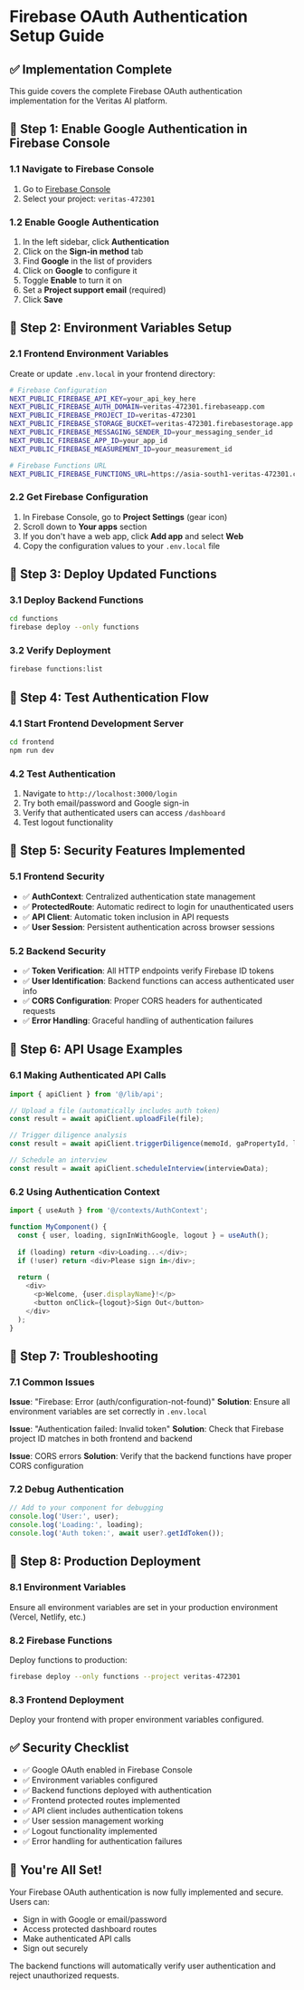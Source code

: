 # Firebase OAuth Authentication Setup Guide

## ✅ Implementation Complete

This guide covers the complete Firebase OAuth authentication implementation for the Veritas AI platform.

## 🔧 Step 1: Enable Google Authentication in Firebase Console

### 1.1 Navigate to Firebase Console
1. Go to [Firebase Console](https://console.firebase.google.com/)
2. Select your project: `veritas-472301`

### 1.2 Enable Google Authentication
1. In the left sidebar, click **Authentication**
2. Click on the **Sign-in method** tab
3. Find **Google** in the list of providers
4. Click on **Google** to configure it
5. Toggle **Enable** to turn it on
6. Set a **Project support email** (required)
7. Click **Save**

## 🔧 Step 2: Environment Variables Setup

### 2.1 Frontend Environment Variables
Create or update `.env.local` in your frontend directory:

```bash
# Firebase Configuration
NEXT_PUBLIC_FIREBASE_API_KEY=your_api_key_here
NEXT_PUBLIC_FIREBASE_AUTH_DOMAIN=veritas-472301.firebaseapp.com
NEXT_PUBLIC_FIREBASE_PROJECT_ID=veritas-472301
NEXT_PUBLIC_FIREBASE_STORAGE_BUCKET=veritas-472301.firebasestorage.app
NEXT_PUBLIC_FIREBASE_MESSAGING_SENDER_ID=your_messaging_sender_id
NEXT_PUBLIC_FIREBASE_APP_ID=your_app_id
NEXT_PUBLIC_FIREBASE_MEASUREMENT_ID=your_measurement_id

# Firebase Functions URL
NEXT_PUBLIC_FIREBASE_FUNCTIONS_URL=https://asia-south1-veritas-472301.cloudfunctions.net
```

### 2.2 Get Firebase Configuration
1. In Firebase Console, go to **Project Settings** (gear icon)
2. Scroll down to **Your apps** section
3. If you don't have a web app, click **Add app** and select **Web**
4. Copy the configuration values to your `.env.local` file

## 🔧 Step 3: Deploy Updated Functions

### 3.1 Deploy Backend Functions
```bash
cd functions
firebase deploy --only functions
```

### 3.2 Verify Deployment
```bash
firebase functions:list
```

## 🔧 Step 4: Test Authentication Flow

### 4.1 Start Frontend Development Server
```bash
cd frontend
npm run dev
```

### 4.2 Test Authentication
1. Navigate to `http://localhost:3000/login`
2. Try both email/password and Google sign-in
3. Verify that authenticated users can access `/dashboard`
4. Test logout functionality

## 🔧 Step 5: Security Features Implemented

### 5.1 Frontend Security
- ✅ **AuthContext**: Centralized authentication state management
- ✅ **ProtectedRoute**: Automatic redirect to login for unauthenticated users
- ✅ **API Client**: Automatic token inclusion in API requests
- ✅ **User Session**: Persistent authentication across browser sessions

### 5.2 Backend Security
- ✅ **Token Verification**: All HTTP endpoints verify Firebase ID tokens
- ✅ **User Identification**: Backend functions can access authenticated user info
- ✅ **CORS Configuration**: Proper CORS headers for authenticated requests
- ✅ **Error Handling**: Graceful handling of authentication failures

## 🔧 Step 6: API Usage Examples

### 6.1 Making Authenticated API Calls
```typescript
import { apiClient } from '@/lib/api';

// Upload a file (automatically includes auth token)
const result = await apiClient.uploadFile(file);

// Trigger diligence analysis
const result = await apiClient.triggerDiligence(memoId, gaPropertyId, linkedinUrl);

// Schedule an interview
const result = await apiClient.scheduleInterview(interviewData);
```

### 6.2 Using Authentication Context
```typescript
import { useAuth } from '@/contexts/AuthContext';

function MyComponent() {
  const { user, loading, signInWithGoogle, logout } = useAuth();
  
  if (loading) return <div>Loading...</div>;
  if (!user) return <div>Please sign in</div>;
  
  return (
    <div>
      <p>Welcome, {user.displayName}!</p>
      <button onClick={logout}>Sign Out</button>
    </div>
  );
}
```

## 🔧 Step 7: Troubleshooting

### 7.1 Common Issues

**Issue**: "Firebase: Error (auth/configuration-not-found)"
**Solution**: Ensure all environment variables are set correctly in `.env.local`

**Issue**: "Authentication failed: Invalid token"
**Solution**: Check that Firebase project ID matches in both frontend and backend

**Issue**: CORS errors
**Solution**: Verify that the backend functions have proper CORS configuration

### 7.2 Debug Authentication
```typescript
// Add to your component for debugging
console.log('User:', user);
console.log('Loading:', loading);
console.log('Auth token:', await user?.getIdToken());
```

## 🔧 Step 8: Production Deployment

### 8.1 Environment Variables
Ensure all environment variables are set in your production environment (Vercel, Netlify, etc.)

### 8.2 Firebase Functions
Deploy functions to production:
```bash
firebase deploy --only functions --project veritas-472301
```

### 8.3 Frontend Deployment
Deploy your frontend with proper environment variables configured.

## ✅ Security Checklist

- ✅ Google OAuth enabled in Firebase Console
- ✅ Environment variables configured
- ✅ Backend functions deployed with authentication
- ✅ Frontend protected routes implemented
- ✅ API client includes authentication tokens
- ✅ User session management working
- ✅ Logout functionality implemented
- ✅ Error handling for authentication failures

## 🎉 You're All Set!

Your Firebase OAuth authentication is now fully implemented and secure. Users can:
- Sign in with Google or email/password
- Access protected dashboard routes
- Make authenticated API calls
- Sign out securely

The backend functions will automatically verify user authentication and reject unauthorized requests.
